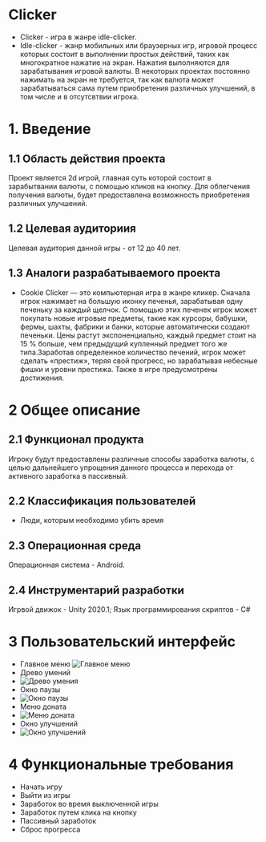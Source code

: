 # Clicker
- Clicker - игра в жанре idle-clicker.
- Idle-clicker - жанр мобильных или браузерных игр, игровой процесс которых состоит в выполнении простых действий, таких как многократное нажатие на экран. Нажатия выполняются для зарабатывания игровой валюты. В некоторых проектах постоянно нажимать на экран не требуется, так как валюта может зарабатываться сама путем приобретения различных улучшений, в том числе и в отсутсвтвии игрока.  
# 1. Введение
## 1.1 Область действия проекта
Проект является 2d игрой, главная суть которой состоит в зарабытвании валюты, с помощью кликов на кнопку. Для облегчения получения валюты, будет предоставлена возможность приобретения различных улучшений.
## 1.2 Целевая аудиториия
Целевая аудитория данной игры - от 12 до 40 лет.
## 1.3  Аналоги разрабатываемого проекта
- Cookie Clicker — это компьютерная игра в жанре кликер. Сначала игрок нажимает на большую иконку печенья, зарабатывая одну печеньку за каждый щелчок. С помощью этих печенек игрок может покупать новые игровые предметы, такие как курсоры, бабушки, фермы, шахты, фабрики и банки, которые автоматически создают печеньки. Цены растут экспоненциально, каждый предмет стоит на 15 % больше, чем предыдущий купленный предмет того же типа.Заработав определенное количество печений, игрок может сделать «престиж», теряя свой прогресс, но зарабатывая небесные фишки и уровни престижа. Также в игре предусмотрены достижения. 
# 2 Общее описание
## 2.1 Функционал продукта
Игроку будут предоставлены различные способы заработка валюты, с целью дальнейшего упрощения данного процесса и перехода от активного заработка в пассивный.
## 2.2 Классификация пользователей
- Люди, которым необходимо убить время
## 2.3 Операционная среда
Операционная система - Android.
## 2.4 Инструментарий разработки
Игрвой движок - Unity 2020.1;
Язык программирования скриптов - C#
# 3 Пользовательский интерфейс
- Главное меню
![Главное меню](https://user-images.githubusercontent.com/55682509/153876442-a64a145c-c933-4ac6-8bf7-c0a3e1ee5409.png)
- Древо умений
- ![Древо умения](https://user-images.githubusercontent.com/55682509/153876468-287b3bd8-3cc3-4a5d-9e90-a6c310460f8c.png)
- Окно паузы
- ![Окно паузы](https://user-images.githubusercontent.com/55682509/153876500-5105ccf4-2632-4353-af41-6f66ea8148e4.png)
- Меню доната
- ![Меню доната](https://user-images.githubusercontent.com/55682509/153876484-f9d44939-3436-4a50-95e9-f5180396d875.png)
- Окно улучшений
- ![Окно улучшений](https://user-images.githubusercontent.com/55682509/153876510-285836dc-aa84-4d24-853e-b31eaea9f4e9.png)

# 4 Функциональные требования 
- Начать игру
- Выйти из игры
- Заработок во время выключенной игры
- Заработок путем клика на кнопку
- Пассивный заработок
- Сброс прогресса



